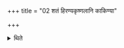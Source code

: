 +++
title = "02 शतं हिरण्यकृष्णलानि काकिण्या"

+++

<details><summary>थिते</summary>

शतं हिरण्यकृष्णलानि काकिण्या माषेण वा सम्मितानि २
</details>
